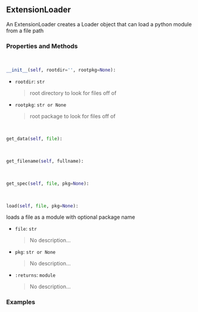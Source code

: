 ## <a id="McUtils.Misc.ExtensionLoader.ExtensionLoader">ExtensionLoader</a>
An ExtensionLoader creates a Loader object that can load a python module from a file path

### Properties and Methods
<a id="McUtils.Misc.ExtensionLoader.ExtensionLoader.__init__">&nbsp;</a>
```python
__init__(self, rootdir='', rootpkg=None): 
```

- `rootdir`: `str`
    >root directory to look for files off of
- `rootpkg`: `str or None`
    >root package to look for files off of

<a id="McUtils.Misc.ExtensionLoader.ExtensionLoader.get_data">&nbsp;</a>
```python
get_data(self, file): 
```

<a id="McUtils.Misc.ExtensionLoader.ExtensionLoader.get_filename">&nbsp;</a>
```python
get_filename(self, fullname): 
```

<a id="McUtils.Misc.ExtensionLoader.ExtensionLoader.get_spec">&nbsp;</a>
```python
get_spec(self, file, pkg=None): 
```

<a id="McUtils.Misc.ExtensionLoader.ExtensionLoader.load">&nbsp;</a>
```python
load(self, file, pkg=None): 
```
loads a file as a module with optional package name
- `file`: `str`
    >No description...
- `pkg`: `str or None`
    >No description...
- `:returns`: `module`
    >No description...

### Examples
